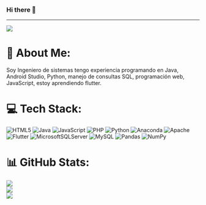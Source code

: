 ### Hi there 👋
---
[![](https://visitcount.itsvg.in/api?id=Riableo&icon=5&color=0)](https://visitcount.itsvg.in)

# 💫 About Me:
Soy Ingeniero de sistemas tengo experiencia programando en Java, Android Studio, Python, manejo de consultas SQL, programación web, JavaScript, estoy aprendiendo flutter. 

# 💻 Tech Stack:
![HTML5](https://img.shields.io/badge/html5-%23E34F26.svg?style=flat&logo=html5&logoColor=white) ![Java](https://img.shields.io/badge/java-%23ED8B00.svg?style=flat&logo=java&logoColor=white) ![JavaScript](https://img.shields.io/badge/javascript-%23323330.svg?style=flat&logo=javascript&logoColor=%23F7DF1E) ![PHP](https://img.shields.io/badge/php-%23777BB4.svg?style=flat&logo=php&logoColor=white) ![Python](https://img.shields.io/badge/python-3670A0?style=flat&logo=python&logoColor=ffdd54) ![Anaconda](https://img.shields.io/badge/Anaconda-%2344A833.svg?style=flat&logo=anaconda&logoColor=white) ![Apache](https://img.shields.io/badge/apache-%23D42029.svg?style=flat&logo=apache&logoColor=white) ![Flutter](https://img.shields.io/badge/Flutter-%2302569B.svg?style=flat&logo=Flutter&logoColor=white) ![MicrosoftSQLServer](https://img.shields.io/badge/Microsoft%20SQL%20Sever-CC2927?style=flat&logo=microsoft%20sql%20server&logoColor=white) ![MySQL](https://img.shields.io/badge/mysql-%2300f.svg?style=flat&logo=mysql&logoColor=white) ![Pandas](https://img.shields.io/badge/pandas-%23150458.svg?style=flat&logo=pandas&logoColor=white) ![NumPy](https://img.shields.io/badge/numpy-%23013243.svg?style=flat&logo=numpy&logoColor=white)
# 📊 GitHub Stats:
![](https://github-readme-stats.vercel.app/api?username=Riableo&theme=react&hide_border=false&include_all_commits=false&count_private=false)<br/>
![](https://github-readme-streak-stats.herokuapp.com/?user=Riableo&theme=react&hide_border=false)<br/>
![](https://github-readme-stats.vercel.app/api/top-langs/?username=Riableo&theme=react&hide_border=false&include_all_commits=false&count_private=false&layout=compact)

<!-- Proudly created with GPRM ( https://gprm.itsvg.in ) -->
